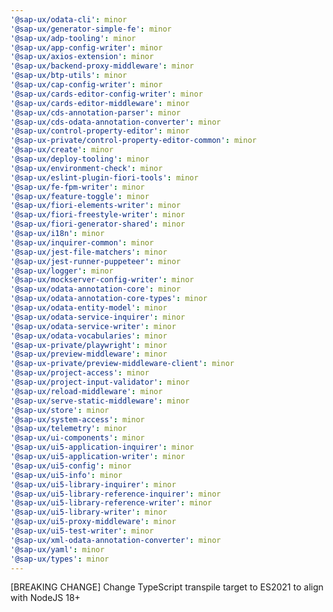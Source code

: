 ```yaml
---
'@sap-ux/odata-cli': minor
'@sap-ux/generator-simple-fe': minor
'@sap-ux/adp-tooling': minor
'@sap-ux/app-config-writer': minor
'@sap-ux/axios-extension': minor
'@sap-ux/backend-proxy-middleware': minor
'@sap-ux/btp-utils': minor
'@sap-ux/cap-config-writer': minor
'@sap-ux/cards-editor-config-writer': minor
'@sap-ux/cards-editor-middleware': minor
'@sap-ux/cds-annotation-parser': minor
'@sap-ux/cds-odata-annotation-converter': minor
'@sap-ux/control-property-editor': minor
'@sap-ux-private/control-property-editor-common': minor
'@sap-ux/create': minor
'@sap-ux/deploy-tooling': minor
'@sap-ux/environment-check': minor
'@sap-ux/eslint-plugin-fiori-tools': minor
'@sap-ux/fe-fpm-writer': minor
'@sap-ux/feature-toggle': minor
'@sap-ux/fiori-elements-writer': minor
'@sap-ux/fiori-freestyle-writer': minor
'@sap-ux/fiori-generator-shared': minor
'@sap-ux/i18n': minor
'@sap-ux/inquirer-common': minor
'@sap-ux/jest-file-matchers': minor
'@sap-ux/jest-runner-puppeteer': minor
'@sap-ux/logger': minor
'@sap-ux/mockserver-config-writer': minor
'@sap-ux/odata-annotation-core': minor
'@sap-ux/odata-annotation-core-types': minor
'@sap-ux/odata-entity-model': minor
'@sap-ux/odata-service-inquirer': minor
'@sap-ux/odata-service-writer': minor
'@sap-ux/odata-vocabularies': minor
'@sap-ux-private/playwright': minor
'@sap-ux/preview-middleware': minor
'@sap-ux-private/preview-middleware-client': minor
'@sap-ux/project-access': minor
'@sap-ux/project-input-validator': minor
'@sap-ux/reload-middleware': minor
'@sap-ux/serve-static-middleware': minor
'@sap-ux/store': minor
'@sap-ux/system-access': minor
'@sap-ux/telemetry': minor
'@sap-ux/ui-components': minor
'@sap-ux/ui5-application-inquirer': minor
'@sap-ux/ui5-application-writer': minor
'@sap-ux/ui5-config': minor
'@sap-ux/ui5-info': minor
'@sap-ux/ui5-library-inquirer': minor
'@sap-ux/ui5-library-reference-inquirer': minor
'@sap-ux/ui5-library-reference-writer': minor
'@sap-ux/ui5-library-writer': minor
'@sap-ux/ui5-proxy-middleware': minor
'@sap-ux/ui5-test-writer': minor
'@sap-ux/xml-odata-annotation-converter': minor
'@sap-ux/yaml': minor
'@sap-ux/types': minor
---
```


[BREAKING CHANGE] Change TypeScript transpile target to ES2021 to align with NodeJS 18+
